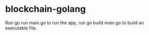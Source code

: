 # blockchain-golang

Run go run main.go to run the app, run go build main.go to build an executable file.
